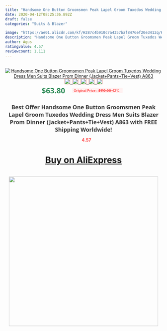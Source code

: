 ```yaml
---
title: "Handsome One Button Groomsmen Peak Lapel Groom Tuxedos Wedding Dress Men Suits Blazer Prom Dinner (Jacket+Pants+Tie+Vest) A863"
date: 2020-04-12T08:25:36.892Z
draft: false
categories: "Suits & Blazer"

image: "https://ae01.alicdn.com/kf/H287c4b910c7a4357baf8476ef20e3412q/Handsome-One-Button-Groomsmen-Peak-Lapel-Groom-Tuxedos-Wedding-Dress-Men-Suits-Blazer-Prom-Dinner-Jacket.jpg"
description: "Handsome One Button Groomsmen Peak Lapel Groom Tuxedos Wedding Dress Men Suits Blazer Prom Dinner (Jacket+Pants+Tie+Vest) A863"
author: Agus
ratingvalue: 4.57
reviewcount: 1.111
---
```

<br>
<div style="text-align: center;">
<a href="https://s.click.aliexpress.com/e/_9IWWc5" target="_blank" rel="nofollow noopener noreferrer"><img alt="Handsome One Button Groomsmen Peak Lapel Groom Tuxedos Wedding Dress Men Suits Blazer Prom Dinner (Jacket+Pants+Tie+Vest) A863" class="magnifier-image" src="https://ae01.alicdn.com/kf/H287c4b910c7a4357baf8476ef20e3412q/Handsome-One-Button-Groomsmen-Peak-Lapel-Groom-Tuxedos-Wedding-Dress-Men-Suits-Blazer-Prom-Dinner-Jacket.jpg_640x640.jpg">
<br>
<img style="border:1px solid salmon" src="https://ae01.alicdn.com/kf/H287c4b910c7a4357baf8476ef20e3412q/Handsome-One-Button-Groomsmen-Peak-Lapel-Groom-Tuxedos-Wedding-Dress-Men-Suits-Blazer-Prom-Dinner-Jacket.jpg_120x120.jpg">&nbsp;&nbsp;<img style="border:1px solid salmon" src="https://ae01.alicdn.com/kf/Hdb4d758336894298909bb5e517e5435dX/Handsome-One-Button-Groomsmen-Peak-Lapel-Groom-Tuxedos-Wedding-Dress-Men-Suits-Blazer-Prom-Dinner-Jacket.jpg_120x120.jpg">&nbsp;&nbsp;<img style="border:1px solid salmon" src="https://ae01.alicdn.com/kf/Hc7f576d05e394836b80b111d6b47c8a5K/Handsome-One-Button-Groomsmen-Peak-Lapel-Groom-Tuxedos-Wedding-Dress-Men-Suits-Blazer-Prom-Dinner-Jacket.jpg_120x120.jpg">&nbsp;&nbsp;<img style="border:1px solid salmon" src="https://ae01.alicdn.com/kf/H13123d7e4dfd44e3b2342320b8958e30C/Handsome-One-Button-Groomsmen-Peak-Lapel-Groom-Tuxedos-Wedding-Dress-Men-Suits-Blazer-Prom-Dinner-Jacket.jpg_120x120.jpg">&nbsp;&nbsp;<img style="border:1px solid salmon" src="https://ae01.alicdn.com/kf/He5ea59e88b014a7d85e87378195648f29/Handsome-One-Button-Groomsmen-Peak-Lapel-Groom-Tuxedos-Wedding-Dress-Men-Suits-Blazer-Prom-Dinner-Jacket.jpg_120x120.jpg"></a></div><br0>
<div style="text-align: center;"><span style="background-color: white; border: 0px; box-sizing: border-box; color: seagreen; display: inline-block; font-family: &quot;open sans&quot; , &quot;arial&quot; , &quot;helvetica&quot; , sans-serif , &quot;heiti&quot;; font-size: 24px; font-stretch: inherit; font-weight: 700; line-height: inherit; margin: 0px 10px 0px 0px; padding: 0px; vertical-align: middle;">$63.80 </span>
<span style="background: rgb(255 , 241 , 241); border-radius: 3px; border: 0px; box-sizing: border-box; color: #ff4747; display: inline-block; font-family: inherit; font-size: 12px; font-stretch: inherit; font-style: inherit; font-variant: inherit; font-weight: 600; line-height: inherit; margin: 0px; padding: 2px 5px; transform: scale(0.9); vertical-align: middle;">Original Price : <b style="text-decoration: line-through;">$110.00 </b> 42%&nbsp;&nbsp;</span></div>
<h1 style="color: #333333; display: inline-block; font-family: &quot;open sans&quot; , &quot;arial&quot; , &quot;helvetica&quot; , sans-serif , &quot;heiti&quot;; font-size: 18px; font-stretch: inherit; font-weight: 700; text-align: center;">Best Offer Handsome One Button Groomsmen Peak Lapel Groom Tuxedos Wedding Dress Men Suits Blazer Prom Dinner (Jacket+Pants+Tie+Vest) A863 with FREE Shipping Worldwide!</h1>
<div style="color: #ff4747; text-align: center;">
<img src="https://4.bp.blogspot.com/-M0ZcTcb-5uY/XleCXlxnR4I/AAAAAAAAAEc/OrjgMkXV1oMQFaCRZj5HQwOCBcu3w1FegCPcBGAYYCw/s1600/star.png" style="height: 15px;">&nbsp;<b>4.57</b></div>
<div class="button_cont" align="center"><a class="buynow_a" href="https://s.click.aliexpress.com/e/_9IWWc5" target="_blank" rel="nofollow noopener noreferrer"><H1>Buy on AliExpress</H1></a></div><br>
<div class="separator" style="clear: both; text-align: center;">
<img src="https://lh3.googleusercontent.com/-pTy5HemUv9M/XlePHvY0dAI/AAAAAAAAAE4/0nX5iRUoIWY8eMW9Dpxeirr157OZliDIgCLcBGAsYHQ/s1600/badge.gif" width="480">
</div>
